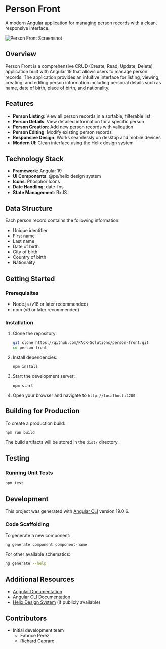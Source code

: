 # Person Front

A modern Angular application for managing person records with a clean, responsive interface.

![Person Front Screenshot](https://via.placeholder.com/800x400?text=Person+Front+Screenshot)

## Overview

Person Front is a comprehensive CRUD (Create, Read, Update, Delete) application built with Angular 19 that allows users to manage person records. The application provides an intuitive interface for listing, viewing, creating, and editing person information including personal details such as name, date of birth, place of birth, and nationality.

## Features

- **Person Listing**: View all person records in a sortable, filterable list
- **Person Details**: View detailed information for a specific person
- **Person Creation**: Add new person records with validation
- **Person Editing**: Modify existing person records
- **Responsive Design**: Works seamlessly on desktop and mobile devices
- **Modern UI**: Clean interface using the Helix design system

## Technology Stack

- **Framework**: Angular 19
- **UI Components**: @ps/helix design system
- **Icons**: Phosphor Icons
- **Date Handling**: date-fns
- **State Management**: RxJS

## Data Structure

Each person record contains the following information:

- Unique identifier
- First name
- Last name
- Date of birth
- City of birth
- Country of birth
- Nationality

## Getting Started

### Prerequisites

- Node.js (v18 or later recommended)
- npm (v9 or later recommended)

### Installation

1. Clone the repository:
   ```bash
   git clone https://github.com/PACK-Solutions/person-front.git
   cd person-front
   ```

2. Install dependencies:
   ```bash
   npm install
   ```

3. Start the development server:
   ```bash
   npm start
   ```

4. Open your browser and navigate to `http://localhost:4200`

## Building for Production

To create a production build:

```bash
npm run build
```

The build artifacts will be stored in the `dist/` directory.

## Testing

### Running Unit Tests

```bash
npm test
```

## Development

This project was generated with [Angular CLI](https://github.com/angular/angular-cli) version 19.0.6.

### Code Scaffolding

To generate a new component:

```bash
ng generate component component-name
```

For other available schematics:

```bash
ng generate --help
```

## Additional Resources

- [Angular Documentation](https://angular.dev)
- [Angular CLI Documentation](https://angular.dev/tools/cli)
- [Helix Design System](https://example.com/helix) (if publicly available)

## Contributors

- Initial development team
  - Fabrice Perez
  - Richard Capraro
